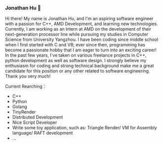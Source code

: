 ### Jonathan Hu 👋

Hi there! My name is Jonathan Hu, and I'm an aspiring software engineer with a passion for C++, AMD Development, and learning new technologies.  Currently, I am working as an Intern at AMD on the development of their next-generation processor line while pursuing my studies in Computer Science from University Yangzhou.
I have been coding since middle school when I first started with C and VB; ever since then, programming has become a passionate hobby that I am eager to turn into an exciting career!  In the past few years, I've taken on various freelance projects in C++, python development as well as software design.
I strongly believe my enthusiasm for coding and strong technical background make me a great candidate for this position or any other related to software engineering. Thank you very much!

Current Rearching：
* C++
* Python
* Golang
* TinyRender
* Distributed Development
* Nice Script Developer
* Write some toy application, such as: Triangle Render/ VM for Assembly language/ RAFT development
* ...
<!--
**KevinJey/KevinJey** is a ✨ _special_ ✨ repository because its `README.md` (this file) appears on your GitHub profile.

Here are some ideas to get you started:

- 🔭 I’m currently working on ...
- 🌱 I’m currently learning ...
- 👯 I’m looking to collaborate on ...
- 🤔 I’m looking for help with ... 
- 💬 Ask me about ...
- 📫 How to reach me: ...
- 😄 Pronouns: ...
- ⚡ Fun fact: ...
-->
